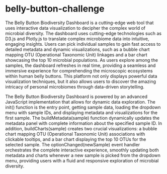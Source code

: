 # belly-button-challenge

The Belly Button Biodiversity Dashboard is a cutting-edge web tool that uses interactive data visualization to decipher the complex world of microbial diversity. The dashboard uses cutting-edge technologies such as D3.js and Plotly.js to translate complex microbiome data into intuitive, engaging insights. Users can pick individual samples to gain fast access to detailed metadata and dynamic visualizations, such as a bubble chart mapping OTU (Operational Taxonomic Unit) linkages and a bar chart showcasing the top 10 microbial populations. As users explore among the samples, the dashboard refreshes in real time, providing a seamless and immersive experience for comprehending the microscopic ecosystems within human belly buttons. This platform not only displays powerful data visualization techniques, but it also allows users to discover the amazing intricacy of personal microbiomes through data-driven storytelling.

The Belly Button Biodiversity Dashboard is powered by an advanced JavaScript implementation that allows for dynamic data exploration. The init() function is the entry point, getting sample data, loading the dropdown menu with sample IDs, and displaying metadata and visualizations for the first sample. The buildMetadata(sample) function dynamically updates the metadata panel with complete information about the specified sample ID. In addition, buildCharts(sample) creates two crucial visualizations: a bubble chart mapping OTU (Operational Taxonomic Unit) associations with clickable tooltips, and a bar chart displaying the top 10 OTUs for the selected sample. The optionChanged(newSample) event handler orchestrates the complete interactive experience, smoothly updating both metadata and charts whenever a new sample is picked from the dropdown menu, providing users with a fluid and responsive exploration of microbial diversity.


